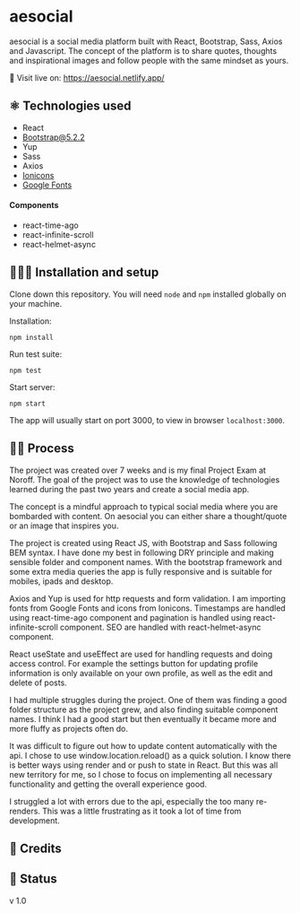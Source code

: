 # aesocial

 aesocial is a social media platform built with React, Bootstrap, Sass, Axios and Javascript. The concept of the platform is to share quotes, thoughts and inspirational images and follow people with the same mindset as yours. 

🔗 Visit live on: https://aesocial.netlify.app/

## ⚛️ Technologies used

- React 
- Bootstrap@5.2.2
- Yup
- Sass
- Axios
- [Ionicons](https://ionic.io/ionicons)
- [Google Fonts](https://fonts.google.com)

#### Components
- react-time-ago
- react-infinite-scroll
- react-helmet-async

## 👩🏻‍💻 Installation and setup 

Clone down this repository. You will need `node` and `npm` installed globally on your machine.  

Installation:

`npm install`  

Run test suite:  

`npm test`  

Start server:

`npm start`  

The app will usually start on port 3000, to view in browser `localhost:3000`.

## 🏄‍♀️ Process

The project was created over 7 weeks and is my final Project Exam at Noroff. The goal of the project was to use the knowledge of technologies learned during the past two years and create a social media app. 

The concept is a mindful approach to typical social media where you are bombarded with content. On aesocial you can either share a thought/quote or an image that inspires you.

The project is created using React JS, with Bootstrap and Sass following BEM syntax. I have done my best in following DRY principle and making sensible folder and component names. With the bootstrap framework and some extra media queries the app is fully responsive and is suitable for mobiles, ipads and desktop. 

Axios and Yup is used for http requests and form validation. I am importing fonts from Google Fonts and icons from Ionicons. Timestamps are handled using react-time-ago component and pagination is handled using react-infinite-scroll component. SEO are handled with react-helmet-async component. 

React useState and useEffect are used for handling requests and doing access control. For example the settings button for updating profile information is only available on your own profile, as well as the edit and delete of posts.

I had multiple struggles during the project. One of them was finding a good folder structure as the project grew, and also finding suitable component names. I think I had a good start but then eventually it became more and more fluffy as projects often do.

It was difficult to figure out how to update content automatically with the api. I chose to use window.location.reload() as a quick solution. I know there is better ways using render and or push to state in React. But this was all new territory for me, so I chose to focus on implementing all necessary functionality and getting the overall experience good. 

I struggled a lot with errors due to the api, especially the too many re-renders. This was a little frustrating as it took a lot of time from development.

## 📝 Credits

## 📶 Status 

v 1.0





